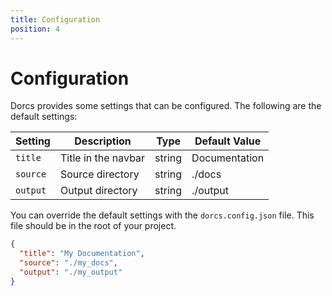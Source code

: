 ```yaml
---
title: Configuration
position: 4
---
```


# Configuration

Dorcs provides some settings that can be configured. The following are the default settings:

| Setting  | Description         | Type   | Default Value |
| -------- | ------------------- | ------ | ------------- |
| `title`  | Title in the navbar | string | Documentation |
| `source` | Source directory    | string | ./docs        |
| `output` | Output directory    | string | ./output      |

You can override the default settings with the `dorcs.config.json` file. This file should be in the root of your project.

```json
{
  "title": "My Documentation",
  "source": "./my_docs",
  "output": "./my_output"
}
```

